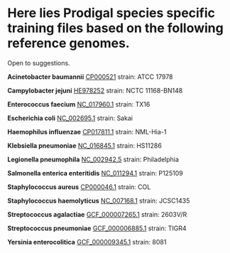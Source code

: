 # Here lies Prodigal species specific training files based on the following reference genomes. 
Open to suggestions.

**Acinetobacter baumannii**
[CP000521](https://www.ncbi.nlm.nih.gov/nuccore/CP000521)
strain: ATCC 17978

**Campylobacter jejuni**
[HE978252](https://www.ncbi.nlm.nih.gov/nuccore/HE978252)
strain: NCTC 11168-BN148 

**Enterococcus faecium**
[NC_017960.1](https://www.ncbi.nlm.nih.gov/nuccore/NC_017960.1)
strain: TX16

**Escherichia coli**
[NC_002695.1](https://www.ncbi.nlm.nih.gov/nuccore/NC_002695.1)
strain: Sakai

**Haemophilus influenzae**
[CP017811.1](https://www.ncbi.nlm.nih.gov/nuccore/CP017811.1)
strain: NML-Hia-1

**Klebsiella pneumoniae**
[NC_016845.1](https://www.ncbi.nlm.nih.gov/nuccore/NC_016845.1)
strain: HS11286

**Legionella pneumophila**
[NC_002942.5](https://www.ncbi.nlm.nih.gov/nuccore/NC_002942.5)
strain: Philadelphia

**Salmonella enterica enteritidis**
[NC_011294.1](https://www.ncbi.nlm.nih.gov/nuccore/NC_011294.1)
strain: P125109

**Staphylococcus aureus**
[CP000046.1](https://www.ncbi.nlm.nih.gov/nuccore/CP000046.1)
strain: COL

**Staphylococcus haemolyticus**
[NC_007168.1](https://www.ncbi.nlm.nih.gov/nuccore/NC_007168.1)
strain: JCSC1435

**Streptococcus agalactiae**
[GCF_000007265.1](https://www.ncbi.nlm.nih.gov/assembly/GCF_000007265.1/)
strain: 2603V/R

**Streptococcus pneumoniae**
[GCF_000006885.1](https://www.ncbi.nlm.nih.gov/assembly/GCF_000006885.1)
strain: TIGR4

**Yersinia enterocolitica**
[GCF_000009345.1](https://www.ncbi.nlm.nih.gov/nuccore/NC_008800.1)
strain: 8081
